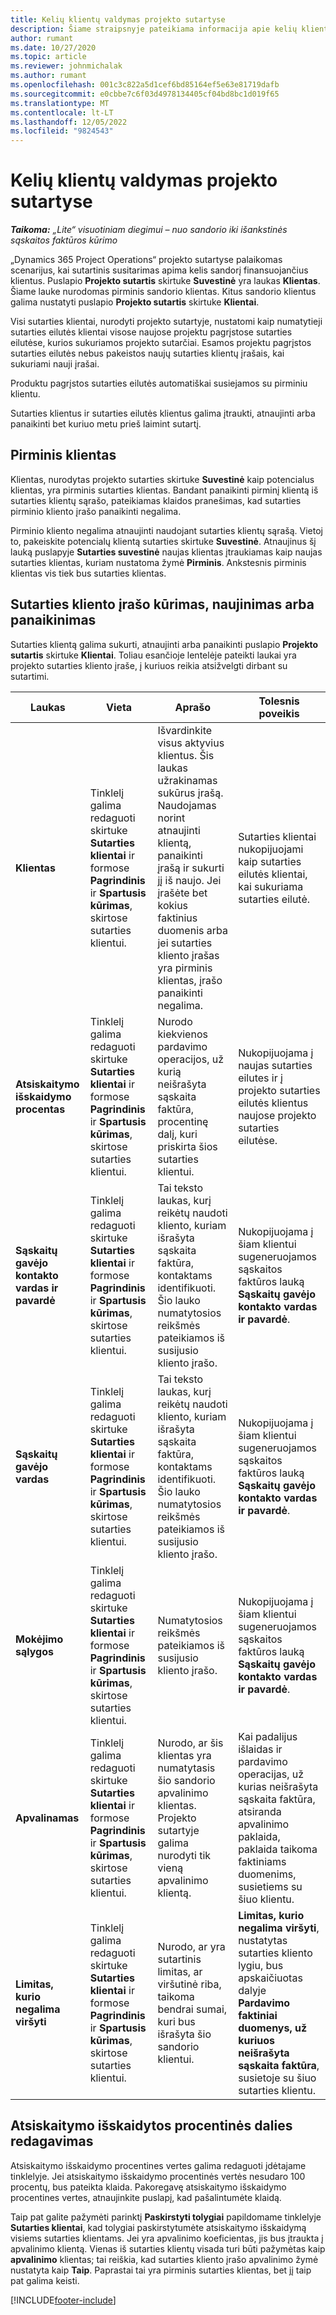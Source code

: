```yaml
---
title: Kelių klientų valdymas projekto sutartyse
description: Šiame straipsnyje pateikiama informacija apie kelių klientų tvarkymą projekto sutartyse.
author: rumant
ms.date: 10/27/2020
ms.topic: article
ms.reviewer: johnmichalak
ms.author: rumant
ms.openlocfilehash: 001c3c822a5d1cef6bd85164ef5e63e81719dafb
ms.sourcegitcommit: e0cbbe7c6f03d4978134405cf04bd8bc1d019f65
ms.translationtype: MT
ms.contentlocale: lt-LT
ms.lasthandoff: 12/05/2022
ms.locfileid: "9824543"
---
```

# <a name="manage-multiple-customers-on-project-contracts"></a>Kelių klientų valdymas projekto sutartyse

_**Taikoma:** „Lite“ visuotiniam diegimui – nuo sandorio iki išankstinės sąskaitos faktūros kūrimo_

„Dynamics 365 Project Operations“ projekto sutartyse palaikomas scenarijus, kai sutartinis susitarimas apima kelis sandorį finansuojančius klientus. Puslapio **Projekto sutartis** skirtuke **Suvestinė** yra laukas **Klientas**. Šiame lauke nurodomas pirminis sandorio klientas. Kitus sandorio klientus galima nustatyti puslapio **Projekto sutartis** skirtuke **Klientai**.

Visi sutarties klientai, nurodyti projekto sutartyje, nustatomi kaip numatytieji sutarties eilutės klientai visose naujose projektu pagrįstose sutarties eilutėse, kurios sukuriamos projekto sutarčiai. Esamos projektu pagrįstos sutarties eilutės nebus pakeistos naujų sutarties klientų įrašais, kai sukuriami nauji įrašai.

Produktu pagrįstos sutarties eilutės automatiškai susiejamos su pirminiu klientu.

Sutarties klientus ir sutarties eilutės klientus galima įtraukti, atnaujinti arba panaikinti bet kuriuo metu prieš laimint sutartį.

## <a name="primary-customer"></a>Pirminis klientas

Klientas, nurodytas projekto sutarties skirtuke **Suvestinė** kaip potencialus klientas, yra pirminis sutarties klientas. Bandant panaikinti pirminį klientą iš sutarties klientų sąrašo, pateikiamas klaidos pranešimas, kad sutarties pirminio kliento įrašo panaikinti negalima.

Pirminio kliento negalima atnaujinti naudojant sutarties klientų sąrašą. Vietoj to, pakeiskite potencialų klientą sutarties skirtuke **Suvestinė**. Atnaujinus šį lauką puslapyje **Sutarties suvestinė** naujas klientas įtraukiamas kaip naujas sutarties klientas, kuriam nustatoma žymė **Pirminis**. Ankstesnis pirminis klientas vis tiek bus sutarties klientas.

## <a name="create-update-or-delete-a-contract-customer-record"></a>Sutarties kliento įrašo kūrimas, naujinimas arba panaikinimas

Sutarties klientą galima sukurti, atnaujinti arba panaikinti puslapio **Projekto sutartis** skirtuke **Klientai**. Toliau esančioje lentelėje pateikti laukai yra projekto sutarties kliento įraše, į kuriuos reikia atsižvelgti dirbant su sutartimi.

| Laukas | Vieta | Aprašo | Tolesnis poveikis |
| --- | --- | --- | --- |
| **Klientas** | Tinklelį galima redaguoti skirtuke **Sutarties klientai** ir formose **Pagrindinis** ir **Spartusis kūrimas**, skirtose sutarties klientui. | Išvardinkite visus aktyvius klientus. Šis laukas užrakinamas sukūrus įrašą. Naudojamas norint atnaujinti klientą, panaikinti įrašą ir sukurti jį iš naujo. Jei įrašėte bet kokius faktinius duomenis arba jei sutarties kliento įrašas yra pirminis klientas, įrašo panaikinti negalima. | Sutarties klientai nukopijuojami kaip sutarties eilutės klientai, kai sukuriama sutarties eilutė. |
| **Atsiskaitymo išskaidymo procentas** | Tinklelį galima redaguoti skirtuke **Sutarties klientai** ir formose **Pagrindinis** ir **Spartusis kūrimas**, skirtose sutarties klientui. | Nurodo kiekvienos pardavimo operacijos, už kurią neišrašyta sąskaita faktūra, procentinę dalį, kuri priskirta šios sutarties klientui. | Nukopijuojama į naujas sutarties eilutes ir į projekto sutarties eilutės klientus naujose projekto sutarties eilutėse. |
| **Sąskaitų gavėjo kontakto vardas ir pavardė** | Tinklelį galima redaguoti skirtuke **Sutarties klientai** ir formose **Pagrindinis** ir **Spartusis kūrimas**, skirtose sutarties klientui. | Tai teksto laukas, kurį reikėtų naudoti kliento, kuriam išrašyta sąskaita faktūra, kontaktams identifikuoti. Šio lauko numatytosios reikšmės pateikiamos iš susijusio kliento įrašo. | Nukopijuojama į šiam klientui sugeneruojamos sąskaitos faktūros lauką **Sąskaitų gavėjo kontakto vardas ir pavardė**. |
| **Sąskaitų gavėjo vardas** | Tinklelį galima redaguoti skirtuke **Sutarties klientai** ir formose **Pagrindinis** ir **Spartusis kūrimas**, skirtose sutarties klientui. | Tai teksto laukas, kurį reikėtų naudoti kliento, kuriam išrašyta sąskaita faktūra, kontaktams identifikuoti. Šio lauko numatytosios reikšmės pateikiamos iš susijusio kliento įrašo. | Nukopijuojama į šiam klientui sugeneruojamos sąskaitos faktūros lauką **Sąskaitų gavėjo kontakto vardas ir pavardė**. |
| **Mokėjimo sąlygos** | Tinklelį galima redaguoti skirtuke **Sutarties klientai** ir formose **Pagrindinis** ir **Spartusis kūrimas**, skirtose sutarties klientui. | Numatytosios reikšmės pateikiamos iš susijusio kliento įrašo. | Nukopijuojama į šiam klientui sugeneruojamos sąskaitos faktūros lauką **Sąskaitų gavėjo kontakto vardas ir pavardė**. |
| **Apvalinamas** | Tinklelį galima redaguoti skirtuke **Sutarties klientai** ir formose **Pagrindinis** ir **Spartusis kūrimas**, skirtose sutarties klientui. | Nurodo, ar šis klientas yra numatytasis šio sandorio apvalinimo klientas. Projekto sutartyje galima nurodyti tik vieną apvalinimo klientą. | Kai padalijus išlaidas ir pardavimo operacijas, už kurias neišrašyta sąskaita faktūra, atsiranda apvalinimo paklaida, paklaida taikoma faktiniams duomenims, susietiems su šiuo klientu. |
| **Limitas, kurio negalima viršyti** | Tinklelį galima redaguoti skirtuke **Sutarties klientai** ir formose **Pagrindinis** ir **Spartusis kūrimas**, skirtose sutarties klientui. | Nurodo, ar yra sutartinis limitas, ar viršutinė riba, taikoma bendrai sumai, kuri bus išrašyta šio sandorio klientui. | **Limitas, kurio negalima viršyti**, nustatytas sutarties kliento lygiu, bus apskaičiuotas dalyje **Pardavimo faktiniai duomenys, už kuriuos neišrašyta sąskaita faktūra**, susietoje su šiuo sutarties klientu. |

## <a name="edit-billing-split-percentages"></a>Atsiskaitymo išskaidytos procentinės dalies redagavimas

Atsiskaitymo išskaidymo procentines vertes galima redaguoti įdėtajame tinklelyje. Jei atsiskaitymo išskaidymo procentinės vertės nesudaro 100 procentų, bus pateikta klaida. Pakoregavę atsiskaitymo išskaidymo procentines vertes, atnaujinkite puslapį, kad pašalintumėte klaidą.

Taip pat galite pažymėti parinktį **Paskirstyti tolygiai** papildomame tinklelyje **Sutarties klientai**, kad tolygiai paskirstytumėte atsiskaitymo išskaidymą visiems sutarties klientams. Jei yra apvalinimo koeficientas, jis bus įtraukta į apvalinimo klientą. Vienas iš sutarties klientų visada turi būti pažymėtas kaip **apvalinimo** klientas; tai reiškia, kad sutarties kliento įrašo apvalinimo žymė nustatyta kaip **Taip**. Paprastai tai yra pirminis sutarties klientas, bet jį taip pat galima keisti.


[!INCLUDE[footer-include](../../includes/footer-banner.md)]
